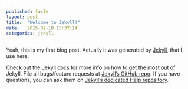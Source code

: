 ```yaml
---
published: fasle
layout: post
title:  "Welcome to Jekyll!"
date:   2015-02-10 15:37:14
categories: jekyll
---
```


Yeah, this is my first blog post. Actually it was generated by [Jekyll][jekyll], that I use here.

Check out the [Jekyll docs][jekyll] for more info on how to get the most out of Jekyll. File all bugs/feature requests at [Jekyll’s GitHub repo][jekyll-gh]. If you have questions, you can ask them on [Jekyll’s dedicated Help repository][jekyll-help].

[jekyll]:      http://jekyllrb.com
[jekyll-gh]:   https://github.com/jekyll/jekyll
[jekyll-help]: https://github.com/jekyll/jekyll-help
